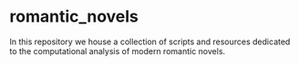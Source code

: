 # romantic_novels
In this repository we house a collection of scripts and resources dedicated to the computational analysis of modern romantic novels.
